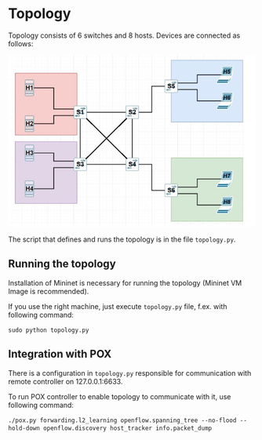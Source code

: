 # Topology
Topology consists of 6 switches and 8 hosts. Devices are connected as follows:

<img src="img/topo.JPG" alt="Topology Diagram" width="600">

The script that defines and runs the topology is in the file `topology.py`.


## Running the topology

Installation of Mininet is necessary for running the topology (Mininet VM Image is recommended).

If you use the right machine, just execute `topology.py` file, f.ex. with following command:

```
sudo python topology.py
```

## Integration with POX

There is a configuration in `topology.py` responsible for communication with remote controller on 127.0.0.1:6633.

To run POX controller to enable topology to communicate with it, use following command:

```
./pox.py forwarding.l2_learning openflow.spanning_tree --no-flood --hold-down openflow.discovery host_tracker info.packet_dump
```
